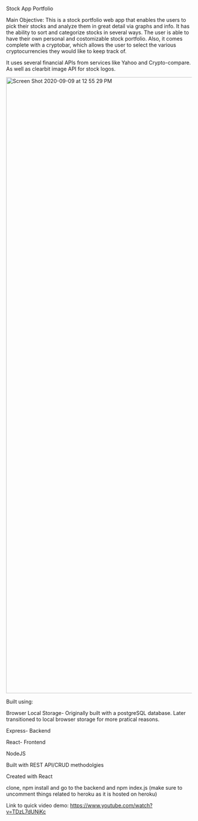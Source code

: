 Stock App Portfolio

Main Objective:
This is a stock portfolio web app that enables the users to pick their stocks and analyze them in great detail via graphs and info. It has the ability to sort and categorize stocks in several ways. The user is able to have their own personal and costomizable stock portfolio. Also, it comes complete with a cryptobar, which allows the user to select the various cryptocurrencies they would like to keep track of.

It uses several financial APIs from services like Yahoo and Crypto-compare. As well as clearbit image API for stock logos.


<img width="1674" alt="Screen Shot 2020-09-09 at 12 55 29 PM" src="https://user-images.githubusercontent.com/44282168/92647013-16d37c00-f29c-11ea-9797-fbb98862e3d1.png">

Built using:

Browser Local Storage- Originally built with a postgreSQL database. Later transitioned to local browser storage for more pratical reasons.

Express- Backend

React- Frontend

NodeJS

Built with REST API/CRUD methodolgies


Created with React
 
clone, npm install and go to the backend and npm index.js (make sure to uncomment things related to heroku as it is hosted on heroku)

Link to quick video demo: https://www.youtube.com/watch?v=TDzL7dUNjKc
